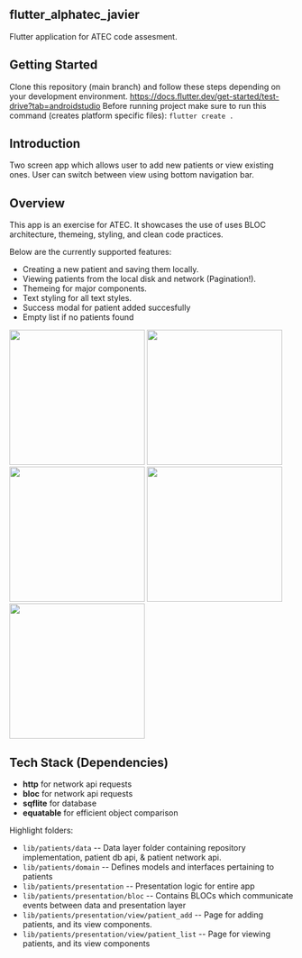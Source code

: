 flutter_alphatec_javier
-----

Flutter application for ATEC code assesment.

## Getting Started
Clone this repository (main branch) and follow these steps depending on
your development environment. https://docs.flutter.dev/get-started/test-drive?tab=androidstudio
Before running project make sure to run this command (creates platform specific files):
`flutter create .`

## Introduction
Two screen app which allows user to add new patients or view existing ones. User can switch between
view using bottom navigation bar.

## Overview
This app is an exercise for ATEC. It showcases the use of uses BLOC architecture,
themeing, styling, and clean code practices.

Below are the currently supported features:

* Creating a new patient and saving them locally.
* Viewing patients from the local disk and network (Pagination!).
* Themeing for major components.
* Text styling for all text styles.
* Success modal for patient added succesfully
* Empty list if no patients found

<img src="https://github.com/javglex/atec-flutter-patients/assets/6698872/68b0960d-e82a-4790-afb3-30031ab4f143" width="240">
<img src="https://github.com/javglex/atec-flutter-patients/assets/6698872/acc22b08-dcd6-4baa-9303-6102948f7f49" width="240">
<img src="https://github.com/javglex/atec-flutter-patients/assets/6698872/6adb8de3-5f42-40f7-8fc8-9604e6490f20" width="240">
<img src="https://github.com/javglex/atec-flutter-patients/assets/6698872/a5d3214f-cfe7-4164-a3f0-4e695e3b0f8c" width="240">
<img src="https://github.com/javglex/atec-flutter-patients/assets/6698872/318c62f0-a6a2-4dab-9d8f-59874c7e712f" width="240">

## Tech Stack (Dependencies)
* **http** for network api requests
* **bloc** for network api requests
* **sqflite** for database
* **equatable** for efficient object comparison

Highlight folders:

* `lib/patients/data` -- Data layer folder containing repository implementation, patient db api, & patient network api.
* `lib/patients/domain` -- Defines models and interfaces pertaining to patients
* `lib/patients/presentation` -- Presentation logic for entire app
* `lib/patients/presentation/bloc` -- Contains BLOCs which communicate events between data and presentation layer
* `lib/patients/presentation/view/patient_add` -- Page for adding patients, and its view components.
* `lib/patients/presentation/view/patient_list` -- Page for viewing patients, and its view components